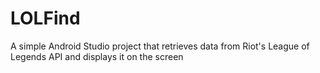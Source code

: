 # LOLFind

A simple Android Studio project that retrieves data from Riot's League of Legends API and displays it on the screen
